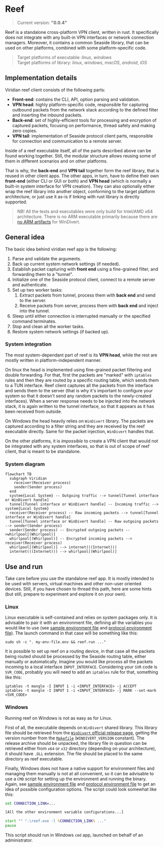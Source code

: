 # Reef

> Current version: **"0.0.4"**

Reef is a standalone cross-platform VPN client, written in rust.
It specifically does not integrate with any built-in VPN interfaces or network connection managers.
Moreover, it contains a common Seaside library, that can be used on other platforms, combined with some platform-specific code.

> Target platforms of executable: _linux_, _windows_  
> Target platforms of library: _linux_, _windows_, _macOS_, _android_, _iOS_

## Implementation details

Viridian reef client consists of the following parts:

- **Front-end**: contains the CLI, API, option parsing and validation.
- **VPN head**: highly platform-specific code, responsible for capturing outbound packets from the network stack according to the defined filter and inserting the inbound packets.
- **Back-end**: set of highly-efficient tools for processing and encryption of captured packets, focusing on performance, thread safety and making zero copies.
- **VPN tail**: implementation of Seaside protocol client parts, responsible for connection and communication to a remote server.

Inside of a reef executable itself, all of the parts described above can be found working together.
Still, the modular structure allows reusing some of them in different scenarios and on other platforms.

That is why, the **back-end** and **VPN tail** together form the reef library, that is reused in other client apps.
The other apps, in turn, have to define their own **front-end** (either CLI or GUI or both) and **VPN head** (which is normally a built-in system interface for VPN creation).
They can also optionally either wrap the reef library into another object, conforming to the target platform architecture, or just use it as-is if linking with rust library is directly supported.

> NB! All the tests and executables were only build for Intel/AMD x64 architecture.
> There is no ARM executable primarily because there are [no ARM artifacts](https://github.com/basil00/WinDivert/issues/379) for WinDivert.

## General idea

The basic idea behind viridian reef app is the following:

1. Parse and validate the arguments.
2. Back up current system network settings (if needed).
3. Establish packet capturing with **front end** using a fine-grained filter, and forwarding them to a "tunnel".
4. Initialize one of the Seaside protocol client, connect to a remote server and authenticate.
5. Set up two worker tasks:
   1. Extract packets from tunnel, process them with **back end** and send to the server.
   2. Receive packets from server, process them with **back end** and inject into the tunnel.
6. Sleep until either connection is interrupted manually or the specified command terminates.
7. Stop and clean all the worker tasks.
8. Restore system network settings (if backed up).

### System integration

The most system-dependant part of reef is its **VPN head**, while the rest are mostly written in platform-independent manner.

On linux the head is implemented using fine-grained packet filtering and double forwarding.
For that, first the packets are "marked" with `iptables` rules and then they are routed by a specific routing table, which sends them to a TUN interface.
Reef client captures all the packets from the interface and sends them to the server (that is why it's important to configure your system so that it doesn't send any random packets to the newly-created interfaces).
When a server response needs to be injected into the network stack, it is again written to the tunnel interface, so that it appears as it has been received from outside.

On Windows the head heavily relies on `WinDivert` library.
The packets are captured according to a filter string and they are received by the reef executable directly.
Same for the packet injection, `WinDivert` handles that.

On the other platforms, it is _impossible_ to create a VPN client that would not be integrated with any system interfaces, so that is out of scope of reef client, that is meant to be standalone.

### System diagram

```mermaid
flowchart TB
  subgraph Viridian
    receiver(Receiver process)
    sender(Sender process)
  end
  system{Local System} -- Outgoing traffic --> tunnel[Tunnel interface or WinDivert handle]
  tunnel[Tunnel interface or WinDivert handle] -- Incoming traffic --> system{Local System}
  receiver(Receiver process) -- Raw incoming packets --> tunnel[Tunnel interface or WinDivert handle]
  tunnel[Tunnel interface or WinDivert handle] -- Raw outgoing packets --> sender(Sender process)
  sender(Sender process) -- Encrypted outgoing packets -->whirlpool[(Whirlpool)]
  whirlpool[(Whirlpool)] -- Encrypted incoming packets --> receiver(Receiver process)
  whirlpool[(Whirlpool)] --> internet(((Internet)))
  internet(((Internet))) --> whirlpool[(Whirlpool)]
```

## Use and run

Take care before you use the standalone reef app.
It is mostly intended to be used with servers, virtual machines and other non-user oriented devices.
Still, if you have chosen to thread this path, here are some hints (but still, prepare to experiment and explore it on your own).

### Linux

Linux executable is self-contained and relies on system packages only.
It is advisable to pair it with an environment file, defining all the variables you would like to use (see [sample environment file](./example.conf.env) and [protocol environment file](../algae/typhoon/example.conf.env)).
The launch command in that case will be something like this:

```shell
sudo sh -c ". my-env-file.env && reef.run ..."
```

It is possible to set up reef on a routing device, in that case all the packets being routed should be processed by the Seaside routing table, either manually or automatically.
Imagine you would like process all the packets incoming to a local interface `INPUT_INTERFACE`.
Considering your `SVR` code is `SVR_CODE`, probably you will need to add an `iptables` rule for that, something like this:

```shell
iptables -t mangle -I INPUT 1 -i <INPUT_INTERFACE> -j ACCEPT
iptables -t mangle -I INPUT 1 -i <INPUT_INTERFACE> -j MARK --set-mark <SVR_CODE>
```

### Windows

Running reef on Windows is not as easy as for Linux.

First of all, the executable depends on `WinDivert` shared library.
This library file should be retrieved from the [`WinDivert` official release page](https://github.com/basil00/WinDivert/releases), getting the version number from the [`Makefile`](./Makefile) (`WINDIVERT_VERSION` constant).
The release archive should be unpacked, the library file in question can be retrieved either from `x64` or `x32` directory (depending on your architecture), it should have `.DLL` extension.
The file should be placed to the same directory as reef executable.

Finally, Windows does not have a native support for environment files and managing them manually is not at all convenient, so it can be advisable to use a `CMD` script for setting up the environment and running the binary.
Again, see [sample environment file](./example.conf.env) and [protocol environment file](../algae/typhoon/example.conf.env) to get an idea of possible configuration options.
The script could look somewhat like this:

```bat
set CONNECTION_LINK=...

[All the other environment variable configurations...]

start "" ".\reef.exe -l %CONNECTION_LINK% ..."
pause
```

This script should run in Windows `cmd` app, launched on behalf of an administrator.
